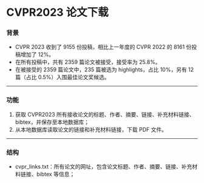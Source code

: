 # CVPR2023 论文下载

### 背景

* CVPR 2023 收到了 9155 份投稿，相比上一年度的 CVPR 2022 的 8161 份投稿增加了 12%。
* 在所有投稿中，共有 2359 篇论文被接受，接受率为 25.8%。
* 在被接受的 2359 篇论文中，235 篇被选为 highlights，占比 10%，另有 12 篇（占比 0.5%）入围最佳论文奖候选。

---

### 功能

1. 获取 CVPR2023 所有接收论文的标题、作者、摘要、链接、补充材料链接、bibtex，并保存至本地数据库；
2. 从本地数据库读取论文的链接和补充材料链接，下载 PDF 文件。

---

### 结构

* cvpr_links.txt：所有论文的网址，包含论文标题、作者、摘要、链接、补充材料链接、bibtex 等信息；
